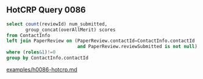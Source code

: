 
## HotCRP Query 0086
```sql
select count(reviewId) num_submitted,
       group_concat(overAllMerit) scores
from ContactInfo
left join PaperReview on (PaperReview.contactId=ContactInfo.contactId
                          and PaperReview.reviewSubmitted is not null)
where (roles&1)!=0
group by ContactInfo.contactId
```
[examples/h0086-hotcrp.md](/examples/h0086-hotcrp.md)